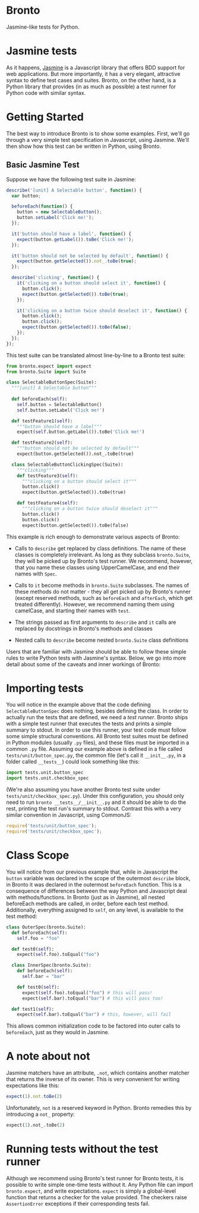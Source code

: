 Bronto
======

Jasmine-like tests for Python.

# Jasmine tests #

As it happens, [Jasmine](https://github.com/pivotal/jasmine) is a
Javascript library that offers BDD support for web applications. But
more importantly, it has a very elegant, attractive syntax to define
test cases and suites. Bronto, on the other hand, is a Python library
that provides (in as much as possible) a test runner for Python code
with similar syntax.

# Getting Started #

The best way to introduce Bronto is to show some examples. First,
we'll go through a very simple test specification in Javascript, using
Jasmine. We'll then show how this test can be written in Python, using
Bronto.

## Basic Jasmine Test ##

Suppose we have the following test suite in Jasmine:

```javascript
describe('[unit] A Selectable button', function() {
  var button;

  beforeEach(function() {
    button = new SelectableButton();
    button.setLabel('Click me!');
  });

  it('button should have a label', function() {
    expect(button.getLabel()).toBe('Click me!');
  });

  it('button should not be selected by default', function() {
    expect(button.getSelected()).not_.toBe(true);
  });

  describe('clicking', function() {
    it('clicking on a button should select it', function() {
      button.click();
      expect(button.getSelected()).toBe(true);
    });

    it('clicking on a button twice should deselect it', function() {
      button.click();
      button.click();
      expect(button.getSelected()).toBe(false);
    });
  });
});
```

This test suite can be translated almost line-by-line to a Bronto test
suite:

```python
from bronto.expect import expect
from bronto.Suite import Suite

class SelectableButtonSpec(Suite):
  """[unit] A Selectable button"""
  
  def beforeEach(self):
    self.button = SelectableButton()
    self.button.setLabel('Click me!')

  def testFeature1(self):
    """button should have a label"""
    expect(self.button.getLabel()).toBe('Click me!')

  def testFeature2(self):
    """button should not be selected by default"""
    expect(button.getSelected()).not_.toBe(true)

  class SelectableButtonClickingSpec(Suite):
    """clicking"""
    def testFeature3(self):
      """clicking on a button should select it"""
      button.click()
      expect(button.getSelected()).toBe(true)

    def testFeature4(self):
      """clicking on a button twice should deselect it"""
      button.click()
      button.click()
      expect(button.getSelected()).toBe(false)
```

This example is rich enough to demonstrate various aspects of Bronto:

* Calls to `describe` get replaced by class definitions. The name of
  these classes is completely irrelevant. As long as they subclass
  `bronto.Suite`, they will be picked up by Bronto's test
  runner. We recommend, however, that you name these classes using
  UpperCamelCase, and end their names with `Spec`.

* Calls to `it` become methods in `bronto.Suite` subclasses. The names
  of these methods do not matter - they all get picked up by
  Bronto's runner (except reserved methods, such as `beforeEach` and
  `afterEach`, which get treated differently). However, we recommend
  naming them using camelCase, and starting their names with
  `test`.

* The strings passed as first arguments to `describe` and `it` calls are
  replaced by docstrings in Bronto's methods and classes

* Nested calls to `describe` become nested `bronto.Suite` class
  definitions

Users that are familiar with Jasmine should be able to follow these
simple rules to write Python tests with Jasmine's syntax. Below, we go
into more detail about some of the caveats and inner workings of
Bronto:

# Importing tests #

You will notice in the example above that the code defining
`SelectableButtonSpec` does nothing, besides defining the class. In
order to actually run the tests that are defined, we need a _test
runner_. Bronto ships with a simple test runner that executes the
tests and prints a simple summary to stdout. In order to use this
runner, your test code must follow some simple structural
conventions. All Bronto test suites must be defined in Python modules
(usually `.py` files), and these files must be imported in a common
`.py` file. Assuming our example above is defined in a file called
`tests/unit/button_spec.py`, the common file (let's call it
`__init__.py`, in a folder called `__tests__`) could look something
like this:

```python
import tests.unit.button_spec
import tests.unit.checkbox_spec
```

(We're also assuming you have another Bronto test suite under
`tests/unit/checkbox_spec.py`). Under this configuration, you should
only need to run `bronto __tests__/__init__.py` and it should be able
to do the rest, printing the test run's summary to stdout. Contrast
this with a very similar convention in Javascript, using CommonJS:

```javascript
require('tests/unit/button_spec');
require('tests/unit/checkbox_spec');
```

# Class Scope #

You will notice from our previous example that, while in Javascript
the `button` variable was declared in the scope of the outermost
`describe` block, in Bronto it was declared in the outermost
`beforeEach` function. This is a consequence of differences between
the way Python and Javascript deal with methods/functions. In Bronto
(just as in Jasmine), all nested beforeEach methods are called, in order, before
each test method. Additionally, everything assigned to `self`,
on any level, is available to the test method:

```python
class OuterSpec(bronto.Suite):
  def beforeEach(self):
    self.foo = "foo"

  def test0(self):
    expect(self.foo).toEqual("foo")

  class InnerSpec(bronto.Suite):
    def beforeEach(self):
      self.bar = "bar"

    def test0(self):
      expect(self.foo).toEqual("foo") # this will pass!
      expect(self.bar).toEqual("bar") # this will pass too!

  def test1(self):
    expect(self.bar).toEqual("bar") # this, however, will fail
```

This allows common initialization code to be factored into outer calls
to `beforeEach`, just as they would in Jasmine.

# A note about not #

Jasmine matchers have an attribute, `.not`, which contains another
matcher that returns the inverse of its owner. This is very convenient
for writing expectations like this:

```javascript
expect(1).not.toBe(2)
```

Unfortunately, `not` is a reserved keyword in Python. Bronto remedies
this by introducing a `not_` property:

```python
expect(1).not_.toBe(2)
```

# Running tests without the test runner #

Although we recommend using Bronto's test runner for Bronto tests, it
is possible to write simple one-time tests without it. Any Python file
can import `bronto.expect`, and write expectations. `expect` is simply
a global-level function that returns a checker for the value
provided. The checkers raise `AssertionError` exceptions if their
corresponding tests fail.
